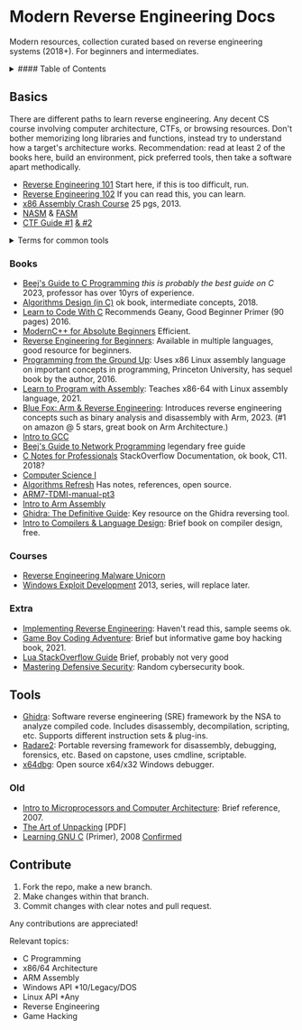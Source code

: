# Modern Reverse Engineering Docs
Modern resources, collection curated based on reverse engineering systems (2018+). For beginners and intermediates.

<details>
  <summary>
  #### Table of Contents
</summary>

- [Basics](#basics)
- [Books](#books)
- [Courses](#courses)
- [Extra](#extra)
- [Tools](#tools)
- [Old](#old)
- [Contribute](#contribute)

Check [external resources](https://github.com/HimoriK/Modern-Reverse-Engineering-Docs/blob/main/externalresources.md) + [malware analysis](https://github.com/HimoriK/Modern-Reverse-Engineering-Docs/blob/main/malwareanalysis.md) for more.
</details>

## Basics
There are different paths to learn reverse engineering. Any decent CS course involving computer architecture, CTFs, or browsing resources. Don't bother memorizing long libraries and functions, instead try to understand how a target's architecture works. Recommendation: read at least 2 of the books here, build an environment, pick preferred tools, then take a software apart methodically.

* [Reverse Engineering 101](https://intezer.com/blog/malware-analysis/malware-reverse-engineering-beginners/) Start here, if this is too difficult, run.
* [Reverse Engineering 102](https://www.shadowinfosec.io/2018/05/a-gentle-introduction-into-arm-assembly.html) If you can read this, you can learn.
* [x86 Assembly Crash Course](https://sensepost.com/blogstatic/2014/01/SensePost_crash_course_in_x86_assembly-.pdf) 25 pgs, 2013.
* [NASM](https://pacman128.github.io/pcasm/) & [FASM](https://flatassembler.net/)
* [CTF Guide #1](https://trailofbits.github.io/ctf/) [& #2](https://github.com/ctf-wiki/ctf-wiki)
<details><summary>Terms for common tools</summary>
  
- *Debugger* - sequence through program assembly interactively
- *Disassembler* - retrieves the bulk program assembly 
- *Decompiler* - revert a program to it's source code (if the source is known)
</details>

### Books
* [Beej's Guide to C Programming](https://beej.us/guide/bgc/pdf/bgc_usl_c_1.pdf) *this is probably the best guide on C* 2023, professor has over 10yrs of experience.
* [Algorithms Design (in C)](https://www.ime.usp.br/~pf/algorithms/) ok book, intermediate concepts, 2018.
* [Learn to Code With C](https://magpi.raspberrypi.com/books/essentials-c-v1) Recommends Geany, Good Beginner Primer (90 pages)  2016.
* [ModernC++ for Absolute Beginners](https://github.com/HimoriK/Modern-Reverse-Engineering-Docs/files/11522246/Slobodan.Dmitrovic.-.Modern.C%2B%2B.for.Absolute.Beginners_.A.Friendly.Introduction.to.C%2B%2B.Programming.Language.and.C%2B%2B11.to.C%2B%2B20.Standards-Apress.2020.pdf) Efficient.
* [Reverse Engineering for Beginners](https://github.com/HimoriK/Modern-Reverse-Engineering-Docs/files/11470339/RE4B-EN.2023.pdf): Available in multiple languages, good resource for beginners.
* [Programming from the Ground Up](https://www.amazon.com/Programming-Ground-Up-Jonathan-Bartlett/dp/1540831825): Uses x86 Linux assembly language on important concepts in programming, Princeton University, has sequel book by the author, 2016.
* [Learn to Program with Assembly](https://www.amazon.com/Learn-Program-Assembly-Foundational-Programmers/dp/1484274369): Teaches x86-64 with Linux assembly language, 2021.
* [Blue Fox: Arm & Reverse Engineering](https://www.amazon.com/Blue-Fox-Assembly-Internals-Analysis/dp/1119745306): Introduces reverse engineering concepts such as binary analysis
and disassembly with Arm, 2023. (#1 on amazon @ 5 stars, great book on Arm Architecture.)
* [Intro to GCC](https://github.com/HimoriK/Modern-Reverse-Engineering-Docs/files/11522130/gccintro.pdf)
* [Beej's Guide to Network Programming](https://github.com/HimoriK/Modern-Reverse-Engineering-Docs/files/11522150/bgnet_usl_bw_1.pdf) legendary free guide
* [C Notes for Professionals](https://goalkicker.com/CBook) StackOverflow Documentation, ok book, C11. 2018?
* [Computer Science I](https://github.com/HimoriK/Modern-Reverse-Engineering-Docs/files/11522155/ComputerScienceOne.pdf)
* [Algorithms Refresh](https://github.com/HimoriK/Modern-Reverse-Engineering-Docs/files/11522196/Algorithms-JeffE-BW.pdf) Has notes, references, open source.
* [ARM7-TDMI-manual-pt3](https://github.com/HimoriK/Modern-Reverse-Engineering-Docs/files/11522207/ARM7-TDMI-manual-pt3.pdf)
* [Intro to Arm Assembly](https://github.com/HimoriK/Modern-Reverse-Engineering-Docs/files/11522212/Introduction.to.Assembly.Language.Programming.From.Soup.to.Nuts.pdf)
* [Ghidra: The Definitive Guide](https://www.amazon.com/product-reviews/1718501021): Key resource on the Ghidra reversing tool.
* [Intro to Compilers & Language Design](https://www3.nd.edu/~dthain/compilerbook/compilerbook.pdf): Brief book on compiler design, free.

### Courses
* [Reverse Engineering Malware Unicorn](https://malwareunicorn.org/workshops/re101.html#0)
* [Windows Exploit Development](https://www.securitysift.com/windows-exploit-development-part-1-basics/) 2013, series, will replace later.

### Extra
* [Implementing Reverse Engineering](https://www.amazon.com/product-reviews/B09DT5N5JP): Haven't read this, sample seems ok.
* [Game Boy Coding Adventure](https://www.amazon.com/Game-Boy-Coding-Adventure-programming-ebook/dp/B0B7FY5576): Brief but informative game boy hacking book, 2021.
* [Lua StackOverflow Guide](https://github.com/HimoriK/Modern-Reverse-Engineering-Docs/files/11522164/lua.pdf) Brief, probably not very good
* [Mastering Defensive Security](https://www.amazon.com/Mastering-Defensive-Security-techniques-infrastructure-ebook/dp/B09BZXC5SC): Random cybersecurity book.

## Tools
* [Ghidra](https://github.com/NationalSecurityAgency/ghidra): Software reverse engineering (SRE) framework by the NSA to analyze compiled code. Includes disassembly, decompilation, scripting, etc. Supports different instruction sets & plug-ins.
* [Radare2](http://www.radare.org/): Portable reversing framework for disassembly, debugging, forensics, etc. Based on capstone, uses cmdline, scriptable.
* [x64dbg](http://x64dbg.com/): Open source x64/x32 Windows debugger.

### Old
* [Intro to Microprocessors and Computer Architecture](https://www.amazon.com/Inside-Machine-Introduction-Microprocessors-Architecture/dp/1593276680): Brief reference, 2007.
* [The Art of Unpacking](https://www.blackhat.com/presentations/bh-usa-07/Yason/Whitepaper/bh-usa-07-yason-WP.pdf) [PDF]
* [Learning GNU C](https://download-mirror.savannah.gnu.org/releases/c-prog-book/learning_gnu_c.pdf) (Primer), 2008 [Confirmed](https://www.gnu.org/savannah-checkouts/non-gnu/c-prog-book/)

## Contribute
1. Fork the repo, make a new branch.
2. Make changes within that branch.
3. Commit changes with clear notes and pull request.

Any contributions are appreciated!

Relevant topics:

* C Programming
* x86/64 Architecture
* ARM Assembly
* Windows API *10/Legacy/DOS
* Linux API *Any
* Reverse Engineering
* Game Hacking
